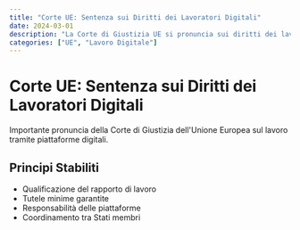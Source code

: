 ```yaml
---
title: "Corte UE: Sentenza sui Diritti dei Lavoratori Digitali"
date: 2024-03-01
description: "La Corte di Giustizia UE si pronuncia sui diritti dei lavoratori delle piattaforme digitali: impatto sulla gig economy."
categories: ["UE", "Lavoro Digitale"]
---
```


# Corte UE: Sentenza sui Diritti dei Lavoratori Digitali

Importante pronuncia della Corte di Giustizia dell'Unione Europea sul lavoro tramite piattaforme digitali.

## Principi Stabiliti

- Qualificazione del rapporto di lavoro
- Tutele minime garantite
- Responsabilità delle piattaforme
- Coordinamento tra Stati membri 